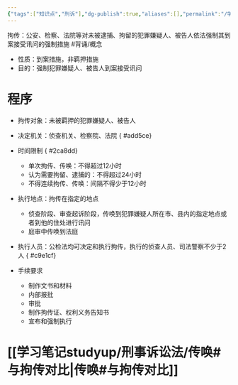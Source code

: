```yaml
---
{"tags":["知识点","刑诉"],"dg-publish":true,"aliases":[],"permalink":"/学习笔记studyup/刑事诉讼法/拘传/","dgPassFrontmatter":true,"created":"2024-11-18T14:37:06.653+08:00","updated":"2024-11-25T21:53:15.552+08:00"}
---
```


拘传：公安、检察、法院等对未被逮捕、拘留的犯罪嫌疑人、被告人依法强制其到案接受讯问的强制措施 #背诵/概念 
- 性质：到案措施，非羁押措施
- 目的：强制犯罪嫌疑人、被告人到案接受讯问
# 程序
 - 拘传对象：未被羁押的犯罪嫌疑人、被告人
 - 决定机关：侦查机关、检察院、法院
{ #add5ce}

 - 时间限制
{ #2ca8dd}

	- 单次拘传、传唤：不得超过12小时
	- 认为需要拘留、逮捕的：不得超过24小时
	- 不得连续拘传、传唤：间隔不得少于12小时
- 执行地点：拘传在指定的地点
   - 侦查阶段、审查起诉阶段，传唤到犯罪嫌疑人所在市、县内的指定地点或者到他的住处进行讯问
   - 庭审中传唤到法庭
- 执行人员：公检法均可决定和执行拘传，执行的侦查人员、司法警察不少于2人
{ #c9e1cf}

- 手续要求
	- 制作文书和材料
	- 内部报批
	- 审批
	- 制作拘传证、权利义务告知书
	- 宣布和强制执行
# [[学习笔记studyup/刑事诉讼法/传唤#与拘传对比\|传唤#与拘传对比]]